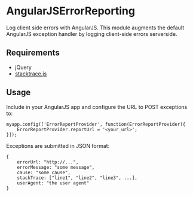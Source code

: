 AngularJSErrorReporting
=======================

Log client side errors with AngularJS. 
This module augments the default AngularJS exception handler by logging client-side errors serverside.

Requirements
------------

* jQuery
* [stacktrace.js](http://stacktracejs.com/)

Usage
-----
Include in your AngularJS app and configure the URL to POST exceptions to:

    myapp.config(['ErrorReportProvider', function(ErrorReportProvider){
        ErrorReportProvider.reportUrl = '<your_url>';
    }]);

Exceptions are submitted in JSON format:

    {
        errorUrl: "http://...",
        errorMessage: "some message",
        cause: "some cause",
        stackTrace: ["line1", "line2", "line3", ...],
        userAgent: "the user agent"
    }